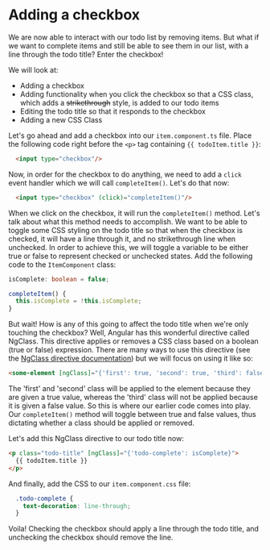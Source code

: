 # Adding a checkbox

We are now able to interact with our todo list by removing items. But what if we want to complete items and still be able to see them in our list, with a line through the todo title? Enter the checkbox!

We will look at:

* Adding a checkbox
* Adding functionality when you click the checkbox so that a CSS class, which adds a ~~strikethrough~~ style, is added to our todo items
* Editing the todo title so that it responds to the checkbox
* Adding a new CSS Class

Let's go ahead and add a checkbox into our `item.component.ts` file. Place the following code right before the `<p>` tag containing `{{ todoItem.title }}`:

```html
  <input type="checkbox"/>
```

Now, in order for the checkbox to do anything, we need to add a `click` event handler which we will call `completeItem()`. Let's do that now:

```html
  <input type="checkbox" (click)="completeItem()"/>
```

When we click on the checkbox, it will run the `completeItem()` method. Let's talk about what this method needs to accomplish. We want to be able to toggle some CSS styling on the todo title so that when the checkbox is checked, it will have a line through it, and no strikethrough line when unchecked. In order to achieve this, we will toggle a variable to be either true or false to represent checked or unchecked states. Add the following code to the `ItemComponent` class:

```ts
isComplete: boolean = false;

completeItem() {
  this.isComplete = !this.isComplete;
}
```

But wait! How is any of this going to affect the todo title when we're only touching the checkbox? Well, Angular has this wonderful directive called NgClass. This directive applies or removes a CSS class based on a boolean (true or false) expression. There are many ways to use this directive (see the [NgClass directive documentation](https://angular.io/api/common/NgClass)) but we will focus on using it like so:

```html
<some-element [ngClass]="{'first': true, 'second': true, 'third': false}">...</some-element>
```

The 'first' and 'second' class will be applied to the element because they are given a true value, whereas the 'third' class will not be applied because it is given a false value. So this is where our earlier code comes into play. Our `completeItem()` method will toggle between true and false values, thus dictating whether a class should be applied or removed.

Let's add this NgClass directive to our todo title now:

```html
<p class="todo-title" [ngClass]="{'todo-complete': isComplete}">
  {{ todoItem.title }}
</p>
```

And finally, add the CSS to our `item.component.css` file:

```css
  .todo-complete {
    text-decoration: line-through;
  }
```

Voila! Checking the checkbox should apply a line through the todo title, and unchecking the checkbox should remove the line.
